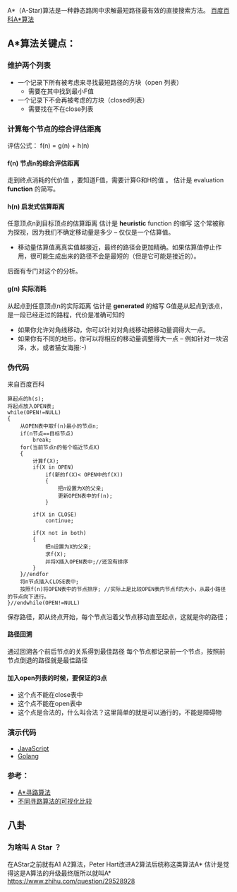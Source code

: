 A*（A-Star)算法是一种静态路网中求解最短路径最有效的直接搜索方法。
[百度百科A*算法](https://baike.baidu.com/item/A%2A%E7%AE%97%E6%B3%95)

## A*算法关键点：

### 维护两个列表

* 一个记录下所有被考虑来寻找最短路径的方块（open 列表）
    * 需要在其中找到最小F值
* 一个记录下不会再被考虑的方块（closed列表）
    * 需要找在不在close列表

### 计算每个节点的综合评估距离

评估公式： f(n) = g(n) + h(n) 

#### f(n) 节点n的综合评估距离 
走到终点消耗的代价值 ，要知道F值，需要计算G和H的值 。
估计是 evaluation **function** 的简写。

#### h(n)  启发式估算距离
任意顶点n到目标顶点的估算距离
估计是 **heuristic** function 的缩写
这个常被称为探视，因为我们不确定移动量是多少 – 仅仅是一个估算值。
* 移动量估算值离真实值越接近，最终的路径会更加精确。如果估算值停止作用，很可能生成出来的路径不会是最短的（但是它可能是接近的）。

后面有专门对这个的分析。

#### g(n)  实际消耗
从起点到任意顶点n的实际距离 
估计是 **generated** 的缩写
G值是从起点到该点，是一段已经走过的路程，代价是准确可知的

* 如果你允许对角线移动，你可以针对对角线移动把移动量调得大一点。
* 如果你有不同的地形，你可以将相应的移动量调整得大一点 – 例如针对一块沼泽，水，或者猫女海报:-)



### 伪代码
来自百度百科

````
算起点的h(s);
将起点放入OPEN表;
while(OPEN!=NULL)
{
    从OPEN表中取f(n)最小的节点n;
    if(n节点==目标节点)
        break;
    for(当前节点n的每个临近节点X)
    {
        计算f(X);
        if(X in OPEN)
            if(新的f(X)< OPEN中的f(X))
            {
                把n设置为X的父亲;
                更新OPEN表中的f(n);
            }
            
        if(X in CLOSE)
            continue;
            
        if(X not in both)
        {
            把n设置为X的父亲;
            求f(X);
            并将X插入OPEN表中;//还没有排序
        }
    }//endfor
    将n节点插入CLOSE表中;
    按照f(n)将OPEN表中的节点排序; //实际上是比较OPEN表内节点f的大小，从最小路径的节点向下进行。
}//endwhile(OPEN!=NULL)
````
保存路径，即从终点开始，每个节点沿着父节点移动直至起点，这就是你的路径；

#### 路径回溯
通过回溯各个前后节点的关系得到最佳路径
每个节点都记录前一个节点，按照前节点倒退的路径就是最佳路径

#### 加入open列表的时候，要保证的3点

* 这个点不能在close表中
* 这个点不能在open表中
* 这个点是合法的，什么叫合法？这里简单的就是可以通行的，不能是障碍物

### 演示代码

* [JavaScript](./html/js.md)
* [Golang](./go.md)

### 参考：
* [A*寻路算法](https://www.jianshu.com/p/65282bd32391)
* [不同寻路算法的可视化比较](http://qiao.github.io/PathFinding.js/visual/)


## 八卦

### 为啥叫 A Star ？ 
在AStar之前就有A1 A2算法，Peter Hart改进A2算法后统称这类算法A*
估计是觉得这是A算法的升级最终版所以就叫A*
<https://www.zhihu.com/question/29528928>
